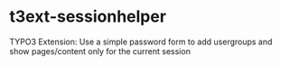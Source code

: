 t3ext-sessionhelper
===================

TYPO3 Extension: Use a simple password form to add usergroups and show pages/content only for the current session